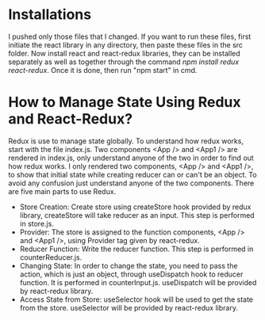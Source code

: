 # Installations
I pushed only those files that I changed. If you want to run these files, first initiate the react library in any directory, then paste these files in the src folder. Now install react and react-redux libraries, they can be installed separately as well as together through the command <em>npm install redux react-redux</em>. Once it is done, then run "npm start" in cmd.
# How to Manage State Using Redux and React-Redux?
Redux is use to manage state globally. To understand how redux works, start with the file index.js. Two components \<App /> and \<App1 /> are rendered in index.js, only understand anyone of the two in order to find out how redux works. I only rendered two components, \<App /> and \<App1 />, to show that initial state while creating reducer can or can't be an object. 
To avoid any confusion just understand anyone of the two components. There are five main parts to use Redux.
* Store Creation: Create store using createStore hook provided by redux library, createStore will take reducer as an input. This step is performed in store.js.
* Provider: The store is assigned to the function components, \<App /> and \<App1 />, using Provider tag given by react-redux. 
* Reducer Function: Write the reducer function. This step is performed in counterReducer.js.
* Changing State: In order to change the state, you need to pass the action, which is just an object, through useDispatch hook to reducer function.
It is performed in counterInput.js. useDispatch will be provided by react-redux library.
* Access State from Store: useSelector hook will be used to get the state from the store. useSelector will be provided by react-redux library.
